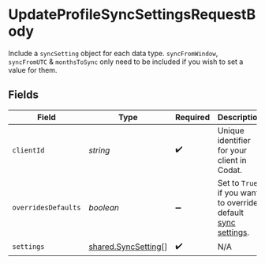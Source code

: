 # UpdateProfileSyncSettingsRequestBody

Include a `syncSetting` object for each data type.
`syncFromWindow`, `syncFromUTC` & `monthsToSync` only need to be included if you wish to set a value for them.


## Fields

| Field                                                                                                                       | Type                                                                                                                        | Required                                                                                                                    | Description                                                                                                                 |
| --------------------------------------------------------------------------------------------------------------------------- | --------------------------------------------------------------------------------------------------------------------------- | --------------------------------------------------------------------------------------------------------------------------- | --------------------------------------------------------------------------------------------------------------------------- |
| `clientId`                                                                                                                  | *string*                                                                                                                    | :heavy_check_mark:                                                                                                          | Unique identifier for your client in Codat.                                                                                 |
| `overridesDefaults`                                                                                                         | *boolean*                                                                                                                   | :heavy_minus_sign:                                                                                                          | Set to `True` if you want to override default [sync settings](https://docs.codat.io/knowledge-base/advanced-sync-settings). |
| `settings`                                                                                                                  | [shared.SyncSetting](../../models/shared/syncsetting.md)[]                                                                  | :heavy_check_mark:                                                                                                          | N/A                                                                                                                         |